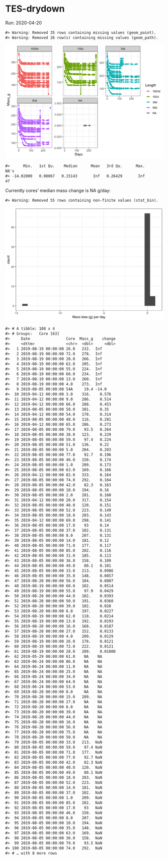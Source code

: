 
<!-- README.md is generated from README.Rmd. Please edit that file -->

# TES-drydown

Run: 2020-04-20

    #> Warning: Removed 35 rows containing missing values (geom_point).
    #> Warning: Removed 26 row(s) containing missing values (geom_path).

![](readme/README-unnamed-chunk-1-1.png)<!-- -->

    #>      Min.   1st Qu.    Median      Mean   3rd Qu.      Max.      NA's 
    #> -14.02000   0.08067   0.15143       Inf   0.26429       Inf        47

Currently cores’ median mass change is NA g/day:

    #> Warning: Removed 55 rows containing non-finite values (stat_bin).

![](readme/README-unnamed-chunk-2-1.png)<!-- -->

    #> # A tibble: 108 x 4
    #> # Groups:   Core [63]
    #>     Date                Core  Mass_g    change
    #>     <dttm>              <chr>  <dbl>     <dbl>
    #>   1 2019-08-19 00:00:00 26.0   232.  Inf      
    #>   2 2019-08-19 00:00:00 72.0   278.  Inf      
    #>   3 2019-08-19 00:00:00 28.0   266.  Inf      
    #>   4 2019-08-19 00:00:00 62.0   205.  Inf      
    #>   5 2019-08-19 00:00:00 55.0   224.  Inf      
    #>   6 2019-08-19 00:00:00 60.0   234.  Inf      
    #>   7 2019-08-19 00:00:00 13.0   260.  Inf      
    #>   8 2019-08-19 00:00:00 4.0    273.  Inf      
    #>   9 2019-08-05 00:00:00 54A     19.4 -14.0    
    #>  10 2019-04-12 00:00:00 3.0    316.    0.576  
    #>  11 2019-04-12 00:00:00 9.0    286.    0.514  
    #>  12 2019-04-12 00:00:00 66.0   288.    0.453  
    #>  13 2019-08-05 00:00:00 58.0   101.    0.35   
    #>  14 2019-04-12 00:00:00 54.0   170.    0.314  
    #>  15 2019-08-05 00:00:00 48.0   116.    0.281  
    #>  16 2019-04-12 00:00:00 65.0   286.    0.273  
    #>  17 2019-08-05 00:00:00 79.0    93.5   0.264  
    #>  18 2019-08-05 00:00:00 38.0   123.    0.229  
    #>  19 2019-08-05 00:00:00 59.0    97.4   0.224  
    #>  20 2019-08-05 00:00:00 51.0   136.    0.22   
    #>  21 2019-08-05 00:00:00 5.0    204.    0.203  
    #>  22 2019-08-05 00:00:00 77.0    92.7   0.196  
    #>  23 2019-08-05 00:00:00 46.0   150.    0.174  
    #>  24 2019-08-05 00:00:00 1.0    209.    0.173  
    #>  25 2019-08-05 00:00:00 63.0   169.    0.166  
    #>  26 2019-04-12 00:00:00 82.0   333.    0.164  
    #>  27 2019-08-05 00:00:00 74.0   292.    0.164  
    #>  28 2019-08-05 00:00:00 42.0    82.3   0.163  
    #>  29 2019-08-05 00:00:00 10.0   194.    0.16   
    #>  30 2019-08-05 00:00:00 2.0    281.    0.160  
    #>  31 2019-04-12 00:00:00 20.0   317.    0.154  
    #>  32 2019-08-05 00:00:00 40.0   120.    0.151  
    #>  33 2019-08-05 00:00:00 52.0   223.    0.149  
    #>  34 2019-08-05 00:00:00 18.0   203.    0.143  
    #>  35 2019-04-12 00:00:00 69.0   298.    0.141  
    #>  36 2019-08-05 00:00:00 17.0    93     0.14   
    #>  37 2019-08-05 00:00:00 37.0   102.    0.131  
    #>  38 2019-08-05 00:00:00 8.0    207.    0.131  
    #>  39 2019-08-05 00:00:00 14.0   181.    0.12   
    #>  40 2019-08-05 00:00:00 71.0   177.    0.117  
    #>  41 2019-08-05 00:00:00 85.0   202.    0.116  
    #>  42 2019-08-05 00:00:00 31.0   185.    0.113  
    #>  43 2019-08-05 00:00:00 36.0   158.    0.109  
    #>  44 2019-08-05 00:00:00 49.0    80.1   0.101  
    #>  45 2019-08-05 00:00:00 33.0   213.    0.0986 
    #>  46 2019-08-05 00:00:00 35.0   148.    0.0857 
    #>  47 2019-08-20 00:00:00 56.0   104.    0.0807 
    #>  48 2019-08-19 00:00:00 60.0   102.    0.0514 
    #>  49 2019-08-19 00:00:00 55.0    97.9   0.0429 
    #>  50 2019-08-20 00:00:00 44.0   102.    0.0393 
    #>  51 2019-08-20 00:00:00 50.0   191.    0.0360 
    #>  52 2019-08-20 00:00:00 39.0   102.    0.028  
    #>  53 2019-08-20 00:00:00 6.0    197.    0.0227 
    #>  54 2019-08-19 00:00:00 62.0   110.    0.0214 
    #>  55 2019-08-19 00:00:00 13.0   192.    0.0193 
    #>  56 2019-08-20 00:00:00 16.0   168.    0.0187 
    #>  57 2019-08-20 00:00:00 27.0   152.    0.0133 
    #>  58 2019-08-19 00:00:00 4.0    209.    0.0129 
    #>  59 2019-08-19 00:00:00 26.0   178.    0.0121 
    #>  60 2019-08-19 00:00:00 72.0   222.    0.0121 
    #>  61 2019-08-19 00:00:00 28.0   209.    0.01000
    #>  62 2019-05-29 00:00:00 61.0    NA    NA      
    #>  63 2019-06-24 00:00:00 86.0    NA    NA      
    #>  64 2019-06-24 00:00:00 11.0    NA    NA      
    #>  65 2019-06-24 00:00:00 25.0    NA    NA      
    #>  66 2019-06-24 00:00:00 34.0    NA    NA      
    #>  67 2019-06-24 00:00:00 64.0    NA    NA      
    #>  68 2019-06-24 00:00:00 53.0    NA    NA      
    #>  69 2019-08-20 00:00:00 0.0     NA    NA      
    #>  70 2019-08-20 00:00:00 15.0   289.   NA      
    #>  71 2019-08-20 00:00:00 27.0    NA    NA      
    #>  72 2019-08-20 00:00:00 6.0     NA    NA      
    #>  73 2019-08-20 00:00:00 39.0    NA    NA      
    #>  74 2019-08-20 00:00:00 44.0    NA    NA      
    #>  75 2019-08-20 00:00:00 16.0    NA    NA      
    #>  76 2019-08-20 00:00:00 56.0    NA    NA      
    #>  77 2019-08-20 00:00:00 75.0    NA    NA      
    #>  78 2019-08-20 00:00:00 50.0    NA    NA      
    #>  79 2019-08-05 00:00:00 33.0   213.  NaN      
    #>  80 2019-08-05 00:00:00 59.0    97.4 NaN      
    #>  81 2019-08-05 00:00:00 71.0   177.  NaN      
    #>  82 2019-08-05 00:00:00 77.0    92.7 NaN      
    #>  83 2019-08-05 00:00:00 42.0    82.3 NaN      
    #>  84 2019-08-05 00:00:00 40.0   120.  NaN      
    #>  85 2019-08-05 00:00:00 49.0    80.1 NaN      
    #>  86 2019-08-05 00:00:00 18.0   203.  NaN      
    #>  87 2019-08-05 00:00:00 52.0   223.  NaN      
    #>  88 2019-08-05 00:00:00 14.0   181.  NaN      
    #>  89 2019-08-05 00:00:00 37.0   102.  NaN      
    #>  90 2019-08-05 00:00:00 1.0    209.  NaN      
    #>  91 2019-08-05 00:00:00 85.0   202.  NaN      
    #>  92 2019-08-05 00:00:00 17.0    93   NaN      
    #>  93 2019-08-05 00:00:00 46.0   150.  NaN      
    #>  94 2019-08-05 00:00:00 8.0    207.  NaN      
    #>  95 2019-08-05 00:00:00 10.0   194.  NaN      
    #>  96 2019-08-05 00:00:00 35.0   148.  NaN      
    #>  97 2019-08-05 00:00:00 63.0   169.  NaN      
    #>  98 2019-08-05 00:00:00 36.0   158.  NaN      
    #>  99 2019-08-05 00:00:00 79.0    93.5 NaN      
    #> 100 2019-08-05 00:00:00 74.0   292.  NaN      
    #> # … with 8 more rows
